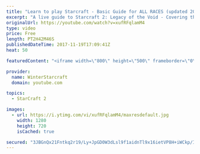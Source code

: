 ```yaml
---
title: "Learn to play Starcraft - Basic Guide for ALL RACES (updated 2017)"
excerpt: "A live guide to Starcraft 2: Legacy of the Void - Covering the basics and build orders for all of the races, and covering the important decisions to be made early in the game.  Not a step by step guide but a demonstration once you have the very basics of the units and races!"
originalUrl: https://youtube.com/watch?v=xufRFqlamM4
type: video
price: Free
length: PT2H42M46S
publishedDateTime: 2017-11-19T17:09:41Z
heat: 50

featuredContent: "<iframe width=\"800\" height=\"500\" frameborder=\"0\" src=\"https://www.youtube.com/embed/xufRFqlamM4\" allow=\"accelerometer; autoplay; encrypted-media; gyroscope; picture-in-picture\" allowfullscreen></iframe>"

provider:
  name: WinterStarcraft
  domain: youtube.com

topics:
  - StarCraft 2

images:
  - url: https://i.ytimg.com/vi/xufRFqlamM4/maxresdefault.jpg
    width: 1280
    height: 720
    isCached: true

secured: "3JBGnQx21Fntkq2r19/Ly+JpGD0W3dLsl9f1aidnTl9x16ietVP8H+iWCkp/I7LmuK16uXliNwPOwvNKRuCSqu2ckmmANIezLaib/j77EOzHlI/BtBixRWrYeoDgHcCePgy+acBRdGXkvh+lWvWBCh2dcRD65JUbPSd18DiIjYnWYPyIfcgq7IxaFlXHWAdnBXDhKam80D4DTK6OKV7YHLuZTTPSE71kzotKdHyweiOPLu/NiWLDu+FWHUwXZFVtztiew8WHFXdSxhThRmZVeZSAzJW36XTMUgOmYIk6g1QJyJkbMUFNdKgwbkC9aQoZ3+i0D0v9mu5I8XgCpIkzRplrIOkaZR9fQn/PDTQDpsNlmwLqmu9WpgKNiwRWMKJhW24pgf9H2xGh27Hy8qQ+LdFYwuIyZrJRrtYKDklWTaRZzyISnCjVe0WrYozebSqP;HvxpHKq0XbRKenb1hjo3wA=="
---
```


